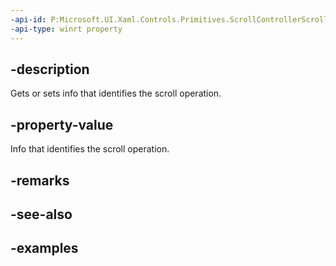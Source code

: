 ```yaml
---
-api-id: P:Microsoft.UI.Xaml.Controls.Primitives.ScrollControllerScrollByRequestedEventArgs.Info
-api-type: winrt property
---
```


## -description

Gets or sets info that identifies the scroll operation.

## -property-value

Info that identifies the scroll operation.

## -remarks

## -see-also

## -examples

